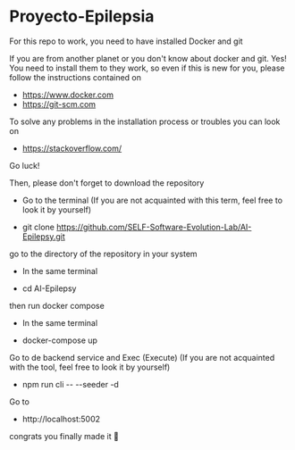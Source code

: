 # Proyecto-Epilepsia

For this repo to work, you need to have installed Docker and git

If you are from another planet or you don't know about docker and git. Yes! You need to install them to they work, so even if this is new for you, please follow the instructions contained on

- https://www.docker.com
- https://git-scm.com

To solve any problems in the installation process or troubles you can look on 

- https://stackoverflow.com/

Go luck!

Then, please don't forget to download the repository

- Go to the terminal (If you are not acquainted with this term, feel free to look it by yourself)

- git clone https://github.com/SELF-Software-Evolution-Lab/AI-Epilepsy.git

go to the directory of the repository in your system

- In the same terminal

- cd AI-Epilepsy

then run docker compose

- In the same terminal

- docker-compose up

Go to de backend service and Exec (Execute) (If you are not acquainted with the tool, feel free to look it by yourself)

- npm run cli -- --seeder -d

Go to 

- http://localhost:5002

congrats you finally made it 🎉

